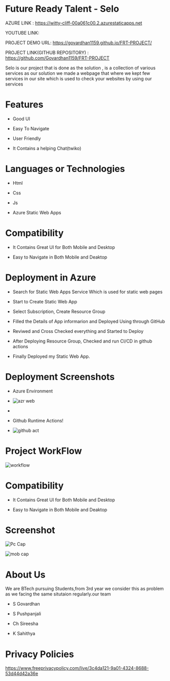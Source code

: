 # Future Ready Talent - Selo



AZURE LINK : https://witty-cliff-00a061c00.2.azurestaticapps.net

YOUTUBE LINK:

PROJECT DEMO URL:  https://govardhan1159.github.io/FRT-PROJECT/


PROJECT LINK(GITHUB REPOSITORY) : https://github.com/Govardhan1159/FRT-PROJECT


Selo is our project that is done as the solution , is a collection of various services 
as our solution we made a webpage that where we kept few services in our site which is used to  check your websites by using our services


# Features
-  Good UI

-  Easy To Navigate

-  User Friendly

-  It Contains a helping Chat(twiko)



# Languages or Technologies

-  Html

-  Css

-  Js

-  Azure Static Web Apps

# Compatibility
 -  It Contains Great UI for Both Mobile and Desktop
 
 -  Easy to Navigate in Both Mobile and Deaktop

# Deployment in Azure

-  Search for Static Web Apps Service Which is used for static web pages

-  Start to Create Static Web App

-  Select Subscription, Create Resource Group 

-  Filled the Details of App informarion and Deployed Using through GitHub

-  Reviwed and Cross Checked everything and Started to Deploy 

-  After Deploying Resource Group, Checked and run CI/CD in github actions 

-  Finally Deployed my Static Web App.

# Deployment  Screenshots

- Azure Environment
- ![azr web](https://user-images.githubusercontent.com/112303626/198655254-2d7172f2-e9ec-41c5-82a9-5a6e5f0794df.jpg)
-


- Github Runtime Actions!
- ![github act](https://user-images.githubusercontent.com/112303626/198656864-976620e2-e85c-4d32-9480-dc53beead6b5.jpg)


# Project WorkFlow

![workflow](https://user-images.githubusercontent.com/85716910/198467281-4b2e349b-3426-4c79-966a-05557f91100a.PNG)

 

# Compatibility
 -  It Contains Great UI for Both Mobile and Desktop
 
 -  Easy to Navigate in Both Mobile and Deaktop
 
# Screenshot
![Pc Cap](https://user-images.githubusercontent.com/112303626/198301201-75a19ef8-3ec0-4c4e-8a36-7ed6df816471.jpg)

![mob  cap](https://user-images.githubusercontent.com/112303626/198657791-aa952d9e-ee93-42e2-b7c7-f4553fdd7efb.jpg)


# About Us
We are BTech pursuing Students,from 3rd year we consider this as problem as we facing the same situtaion regularly.our team
-  S Govardhan

-  S Pushpanjali

-  Ch Sireesha

-  K Sahithya


# Privacy Policies 

https://www.freeprivacypolicy.com/live/3c4da121-9a01-4324-8688-53d44d42a36e
